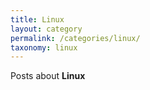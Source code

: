 ```yaml
---
title: Linux
layout: category
permalink: /categories/linux/
taxonomy: linux
---
```

Posts about **Linux**